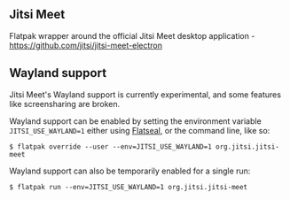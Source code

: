 Jitsi Meet
----------

Flatpak wrapper around the official Jitsi Meet desktop application - https://github.com/jitsi/jitsi-meet-electron

## Wayland support

Jitsi Meet's Wayland support is currently experimental, and some features like screensharing are broken.

Wayland support can be enabled by setting the environment variable `JITSI_USE_WAYLAND=1` either using [Flatseal](https://flathub.org/apps/details/com.github.tchx84.Flatseal), or the command line, like so:

```
$ flatpak override --user --env=JITSI_USE_WAYLAND=1 org.jitsi.jitsi-meet
```

Wayland support can also be temporarily enabled for a single run:

```
$ flatpak run --env=JITSI_USE_WAYLAND=1 org.jitsi.jitsi-meet
```
